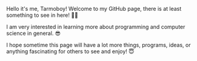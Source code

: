 Hello it's me, Tarmoboy! Welcome to my GitHub page, there is at least something to see in here! 💪🏾

I am very interested in learning more about programming and computer science in general. 😎

I hope sometime this page will have a lot more things, programs, ideas, or anything fascinating for others to see and enjoy! 😇
